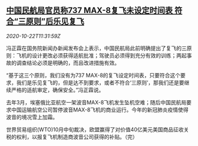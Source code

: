 <!--1603369394000-->
[中国民航局官员称737 MAX-8复飞未设定时间表 符合“三原则”后乐见复飞](https://cn.reuters.com/article/china-caac-boeing-737-1022-idCNKBS2771MC)
------

<div><i>2020-10-22T11:31:59Z</i></div><p>冯正霖在国务院新闻办新闻发布会上表示，中国民航局此前明确提出了复飞的三原则：飞机的设计更改必须获得适航批准；驾驶员必须得到充分有效的训练；两起事故的调查结论必须是明确的，而且改进措施有效。</p><p>“基于这三个原则，我们没有为737 MAX-8的复飞设定时间表，只要符合这个要求，我们是乐见复飞的，但是达不到要求，或者不符合‘三原则’，那我们还是要继续严格的适航审定，确保安全。”冯正霖说。</p><p>去年3月，埃塞俄比亚航空一架波音MAX-8飞机发生坠机空难；随后中国民航局要求中国运输航空公司暂停波音MAX-8飞机的商业运行。今年的新冠肺炎疫情使得波音的境况雪上加霜。</p><p>世界贸易组织(WTO)10月中旬裁决，欧盟赢得了对价值40亿美元美国商品征收关税的权利，以报复飞机制造商波音公司获得的补贴。（完）</p>
